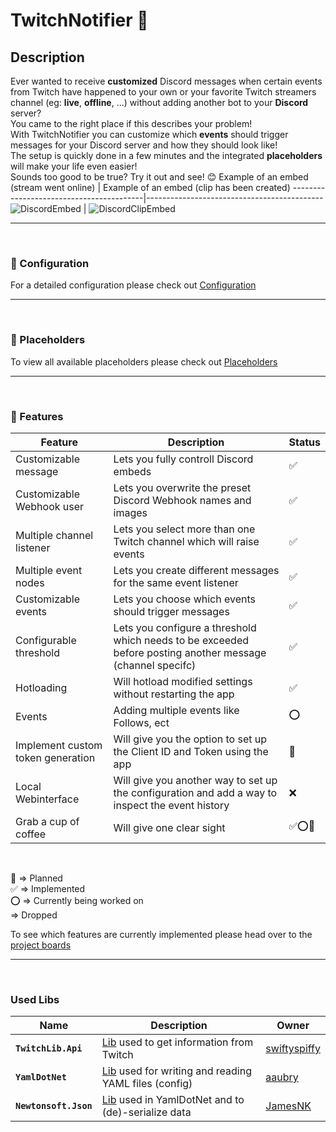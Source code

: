 # TwitchNotifier 💬
## Description
Ever wanted to receive **customized** Discord messages when certain events from Twitch have happened to your own or your favorite Twitch streamers channel (eg: **live**, **offline**, ...) without adding another bot to your **Discord** server?  
You came to the right place if this describes your problem!  
With TwitchNotifier you can customize which **events** should trigger messages for your Discord server and how they should look like!  
The setup is quickly done in a few minutes and the integrated **placeholders** will make your life even easier!  
Sounds too good to be true? Try it out and see! 😊
Example of an embed (stream went online) | Example of an embed (clip has been created)
-----------------------------------------|--------------------------------------------
![DiscordEmbed](https://user-images.githubusercontent.com/38859398/122478113-1a352a00-cfc9-11eb-9d6d-8d2616876627.png) | ![DiscordClipEmbed](https://user-images.githubusercontent.com/38859398/122477292-c37b2080-cfc7-11eb-91de-241fbcd33865.png)
***
<br/>


### 📃 Configuration
For a detailed configuration please check out [Configuration](https://github.com/xIRoXaSx/TwitchNotifier/wiki/Configuration)

***
<br/>

### 🔗 Placeholders
To view all available placeholders please check out [Placeholders](https://github.com/xIRoXaSx/TwitchNotifier/wiki/Placeholders)
***
<br/>

### 📅 Features

| Feature            | Description | Status |
|--------------------|-------------|--------|
|Customizable message  | Lets you fully controll Discord embeds |✅|
|Customizable Webhook user | Lets you overwrite the preset Discord Webhook names and images |✅|
|Multiple channel listener | Lets you select more than one Twitch channel which will raise events |✅|
|Multiple event nodes | Lets you create different messages for the same event listener |✅|
|Customizable events | Lets you choose which events should trigger messages |✅|
|Configurable threshold | Lets you configure a threshold which needs to be exceeded before posting another message (channel specifc) |✅|
|Hotloading | Will hotload modified settings without restarting the app |✅|
|Events | Adding multiple events like Follows, ect |⭕|
|Implement custom token generation | Will give you the option to set up the Client ID and Token using the app |📅|
|Local Webinterface | Will give you another way to set up the configuration and add a way to inspect the event history |❌|
|Grab a cup of coffee | Will give one clear sight |✅⭕📅|

<br/>

📅 => Planned  
✅ => Implemented  
⭕ => Currently being worked on  
 => Dropped

 To see which features are currently implemented please head over to the [project boards](https://github.com/xIRoXaSx/TwitchNotifier/projects)
***
<br/>

### Used Libs
| Name            | Description | Owner |
|--------------------|-------------|-------|
**`TwitchLib.Api`** | [Lib](https://github.com/TwitchLib/TwitchLib.Api) used to get information from Twitch | [swiftyspiffy](https://github.com/swiftyspiffy)  
**`YamlDotNet`** | [Lib](https://github.com/aaubry/YamlDotNet) used for writing and reading YAML files (config) | [aaubry](https://github.com/aaubry)  
**`Newtonsoft.Json`** | [Lib](https://github.com/JamesNK/Newtonsoft.Json) used in YamlDotNet and to (de)-serialize data | [JamesNK](https://github.com/JamesNK)